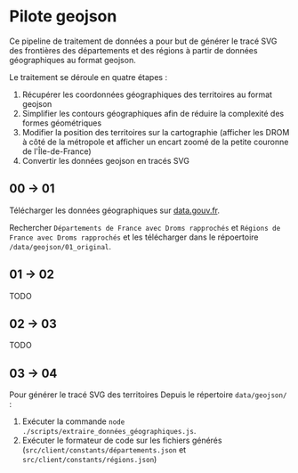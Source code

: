 # Pilote geojson

Ce pipeline de traitement de données a pour but de générer le tracé SVG des frontières des départements et des régions à partir de données géographiques au format geojson.

Le traitement se déroule en quatre étapes :
1. Récupérer les coordonnées géographiques des territoires au format geojson
2. Simplifier les contours géographiques afin de réduire la complexité des formes géométriques
3. Modifier la position des territoires sur la cartographie (afficher les DROM à côté de la métropole et afficher un encart zoomé de la petite couronne de l'Île-de-France)
4. Convertir les données geojson en tracés SVG

## 00 -> 01

Télécharger les données géographiques sur [data.gouv.fr](https://miro.com/app/board/uXjVPMRtPuk=/?moveToWidget=3458764541842367374&cot=14).

Rechercher `Départements de France avec Droms rapprochés` et `Régions de France avec Droms rapprochés` et les télécharger dans le répoertoire `/data/geojson/01_original`.


## 01 -> 02

TODO


## 02 -> 03

TODO


## 03 -> 04

Pour générer le tracé SVG des territoires
Depuis le répertoire `data/geojson/` :

1. Exécuter la commande `node ./scripts/extraire_données_géographiques.js`.
2. Exécuter le formateur de code sur les fichiers générés (`src/client/constants/départements.json` et `src/client/constants/régions.json`)
